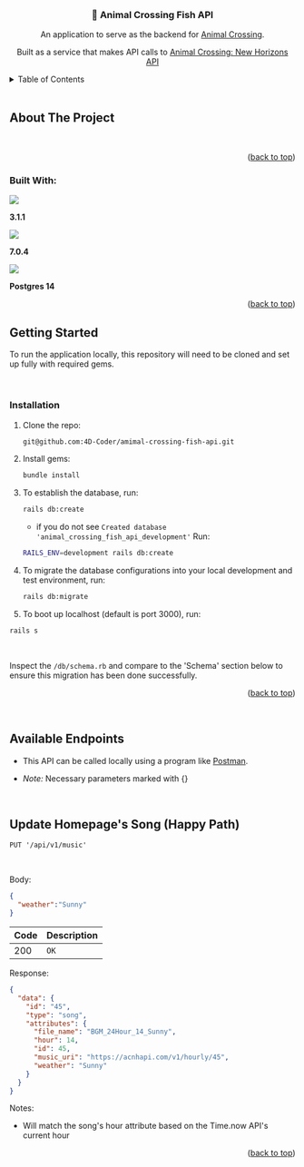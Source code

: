 <a name="readme-top"></a>

<br />
<div align="center">

<h3 align="center">🍵 Animal Crossing Fish API</h3>

  <p align="center">
    An application to serve as the backend for <a href="https://github.com/Kanderson58/animal-crossing">Animal Crossing</a>.
  </p>
  <p>
    Built as a service that makes API calls to <a href="https://acnhapi.com/">Animal Crossing: New Horizons API</a>
  </p>
</div>



<!-- TABLE OF CONTENTS -->
<details>
  <summary>Table of Contents</summary>
  <ol>
    <li>
      <a href="#about-the-project">About The Project</a>
      <ul>
        <li><a href="#built-with">Built With</a></li>
      </ul>
    </li>
    <li>
      <a href="#getting-started">Getting Started</a>
      <ul>
        <li><a href="#installation">Installation</a></li>
        <li><a href="#testing-with-rspec">Testing With RSpec</a></li>
      </ul>
    </li>
    <li><a href="#available-endpoints">Available Endpoints</a></li>
    <li><a href="#goals">Goals</a></li>
  </ol>
</details>


<br>

<!-- ABOUT THE PROJECT -->
## About The Project
<br>

<p align="right">(<a href="#readme-top">back to top</a>)</p>

### Built With:
  <p>
  <img src="https://img.shields.io/badge/Ruby-CC342D?style=for-the-badge&logo=ruby&logoColor=white">
  </p>

**3.1.1**

  <p>
  <img src="https://img.shields.io/badge/Rails-CC342D?style=for-the-badge&logo=ruby&logoColor=white">
  </p>

**7.0.4**

  <p>
  <img src="https://img.shields.io/badge/PostgreSQL-4169E1?style=for-the-badge&logo=ruby&logoColor=white">
  </p>

**Postgres 14**


<p align="right">(<a href="#readme-top">back to top</a>)</p>

<!-- GETTING STARTED -->
## Getting Started

To run the application locally, this repository will need to be cloned and set up fully with required gems.

<br>

### Installation

1. Clone the repo:
   ```bash
   git@github.com:4D-Coder/amimal-crossing-fish-api.git
   ```

2. Install gems:
   ```bash
   bundle install
   ```

3. To establish the database, run:
   ```bash
   rails db:create
   ```
   - if you do not see `Created database 'animal_crossing_fish_api_development'` Run:
   ```bash
   RAILS_ENV=development rails db:create
   ```

4. To migrate the database configurations into your local development and test environment, run:
   ```bash
   rails db:migrate
   ```
5. To boot up localhost (default is port 3000), run:
  ```bash
  rails s
  ```
<br>

  Inspect the `/db/schema.rb` and compare to the 'Schema' section below to ensure this migration has been done successfully.

<p align="right">(<a href="#readme-top">back to top</a>)</p>

<br>

## Available Endpoints
- This API can be called locally using a program like [Postman](https://www.postman.com).

- *Note:* Necessary parameters marked with {}

<br>

## Update Homepage's Song (Happy Path)

```http
PUT '/api/v1/music'
```

<br>

Body: <br>
```json
{
  "weather":"Sunny"
}
```

| Code | Description |
| :--- | :--- |
| 200 | `OK` |

Response:

```json
{
  "data": {
    "id": "45",
    "type": "song",
    "attributes": {
      "file_name": "BGM_24Hour_14_Sunny",
      "hour": 14,
      "id": 45,
      "music_uri": "https://acnhapi.com/v1/hourly/45",
      "weather": "Sunny"
    }
  }
}
```
Notes:
- Will match the song's hour attribute based on the Time.now API's current hour


<p align="right">(<a href="#readme-top">back to top</a>)</p>
